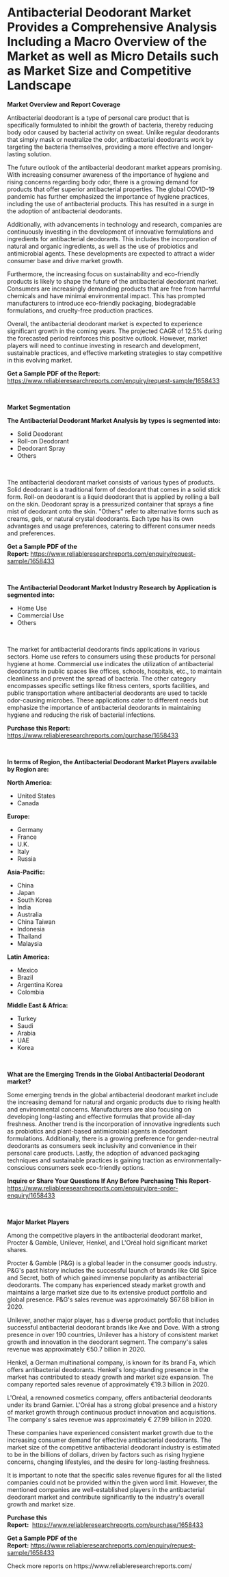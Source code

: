 <p><h1>Antibacterial Deodorant Market Provides a Comprehensive Analysis Including a Macro Overview of the Market as well as Micro Details such as Market Size and Competitive Landscape</h1></p><p><strong>Market Overview and Report Coverage</strong></p>
<p><p>Antibacterial deodorant is a type of personal care product that is specifically formulated to inhibit the growth of bacteria, thereby reducing body odor caused by bacterial activity on sweat. Unlike regular deodorants that simply mask or neutralize the odor, antibacterial deodorants work by targeting the bacteria themselves, providing a more effective and longer-lasting solution.</p><p>The future outlook of the antibacterial deodorant market appears promising. With increasing consumer awareness of the importance of hygiene and rising concerns regarding body odor, there is a growing demand for products that offer superior antibacterial properties. The global COVID-19 pandemic has further emphasized the importance of hygiene practices, including the use of antibacterial products. This has resulted in a surge in the adoption of antibacterial deodorants.</p><p>Additionally, with advancements in technology and research, companies are continuously investing in the development of innovative formulations and ingredients for antibacterial deodorants. This includes the incorporation of natural and organic ingredients, as well as the use of probiotics and antimicrobial agents. These developments are expected to attract a wider consumer base and drive market growth.</p><p>Furthermore, the increasing focus on sustainability and eco-friendly products is likely to shape the future of the antibacterial deodorant market. Consumers are increasingly demanding products that are free from harmful chemicals and have minimal environmental impact. This has prompted manufacturers to introduce eco-friendly packaging, biodegradable formulations, and cruelty-free production practices.</p><p>Overall, the antibacterial deodorant market is expected to experience significant growth in the coming years. The projected CAGR of 12.5% during the forecasted period reinforces this positive outlook. However, market players will need to continue investing in research and development, sustainable practices, and effective marketing strategies to stay competitive in this evolving market.</p></p>
<p><strong>Get a Sample PDF of the Report:</strong> <a href="https://www.reliableresearchreports.com/enquiry/request-sample/1658433">https://www.reliableresearchreports.com/enquiry/request-sample/1658433</a></p>
<p>&nbsp;</p>
<p><strong>Market Segmentation</strong></p>
<p><strong>The Antibacterial Deodorant Market Analysis by types is segmented into:</strong></p>
<p><ul><li>Solid Deodorant</li><li>Roll-on Deodorant</li><li>Deodorant Spray</li><li>Others</li></ul></p>
<p>&nbsp;</p>
<p><p>The antibacterial deodorant market consists of various types of products. Solid deodorant is a traditional form of deodorant that comes in a solid stick form. Roll-on deodorant is a liquid deodorant that is applied by rolling a ball on the skin. Deodorant spray is a pressurized container that sprays a fine mist of deodorant onto the skin. "Others" refer to alternative forms such as creams, gels, or natural crystal deodorants. Each type has its own advantages and usage preferences, catering to different consumer needs and preferences.</p></p>
<p><strong>Get a Sample PDF of the Report:</strong>&nbsp;<a href="https://www.reliableresearchreports.com/enquiry/request-sample/1658433">https://www.reliableresearchreports.com/enquiry/request-sample/1658433</a></p>
<p>&nbsp;</p>
<p><strong>The Antibacterial Deodorant Market Industry Research by Application is segmented into:</strong></p>
<p><ul><li>Home Use</li><li>Commercial Use</li><li>Others</li></ul></p>
<p>&nbsp;</p>
<p><p>The market for antibacterial deodorants finds applications in various sectors. Home use refers to consumers using these products for personal hygiene at home. Commercial use indicates the utilization of antibacterial deodorants in public spaces like offices, schools, hospitals, etc., to maintain cleanliness and prevent the spread of bacteria. The other category encompasses specific settings like fitness centers, sports facilities, and public transportation where antibacterial deodorants are used to tackle odor-causing microbes. These applications cater to different needs but emphasize the importance of antibacterial deodorants in maintaining hygiene and reducing the risk of bacterial infections.</p></p>
<p><strong>Purchase this Report:</strong>&nbsp; <a href="https://www.reliableresearchreports.com/purchase/1658433">https://www.reliableresearchreports.com/purchase/1658433</a></p>
<p>&nbsp;</p>
<p><strong>In terms of Region, the Antibacterial Deodorant Market Players available by Region are:</strong></p>
<p>
    <p> <strong> North America: </strong>
        <ul>
            <li>United States</li>
            <li>Canada</li>
        </ul>
        </p> 
    <p> <strong> Europe: </strong>
        <ul>
            <li>Germany</li>
            <li>France</li>
            <li>U.K.</li>
            <li>Italy</li>
            <li>Russia</li>
        </ul>
        </p> 
    <p> <strong> Asia-Pacific: </strong>
        <ul>
            <li>China</li>
            <li>Japan</li>
            <li>South Korea</li>
            <li>India</li>
            <li>Australia</li>
            <li>China Taiwan</li>
            <li>Indonesia</li>
            <li>Thailand</li>
            <li>Malaysia</li>
        </ul>
        </p> 
    <p> <strong> Latin America: </strong>
        <ul>
            <li>Mexico</li>
            <li>Brazil</li>
            <li>Argentina Korea</li>
            <li>Colombia</li>
        </ul>
        </p> 
    <p> <strong> Middle East & Africa: </strong>
        <ul>
            <li>Turkey</li>
            <li>Saudi</li>
            <li>Arabia</li>
            <li>UAE</li>
            <li>Korea</li>
        </ul>
    </p>
    </p>
<p>&nbsp;</p>
<p><strong>What are the Emerging Trends in the Global Antibacterial Deodorant market?</strong></p>
<p><p>Some emerging trends in the global antibacterial deodorant market include the increasing demand for natural and organic products due to rising health and environmental concerns. Manufacturers are also focusing on developing long-lasting and effective formulas that provide all-day freshness. Another trend is the incorporation of innovative ingredients such as probiotics and plant-based antimicrobial agents in deodorant formulations. Additionally, there is a growing preference for gender-neutral deodorants as consumers seek inclusivity and convenience in their personal care products. Lastly, the adoption of advanced packaging techniques and sustainable practices is gaining traction as environmentally-conscious consumers seek eco-friendly options.</p></p>
<p><strong>Inquire or Share Your Questions If Any Before Purchasing This Report</strong>- <a href="https://www.reliableresearchreports.com/enquiry/pre-order-enquiry/1658433">https://www.reliableresearchreports.com/enquiry/pre-order-enquiry/1658433</a></p>
<p>&nbsp;</p>
<p><strong>Major Market Players</strong></p>
<p><p>Among the competitive players in the antibacterial deodorant market, Procter & Gamble, Unilever, Henkel, and L'Oréal hold significant market shares. </p><p>Procter & Gamble (P&G) is a global leader in the consumer goods industry. P&G's past history includes the successful launch of brands like Old Spice and Secret, both of which gained immense popularity as antibacterial deodorants. The company has experienced steady market growth and maintains a large market size due to its extensive product portfolio and global presence. P&G's sales revenue was approximately $67.68 billion in 2020.</p><p>Unilever, another major player, has a diverse product portfolio that includes successful antibacterial deodorant brands like Axe and Dove. With a strong presence in over 190 countries, Unilever has a history of consistent market growth and innovation in the deodorant segment. The company's sales revenue was approximately €50.7 billion in 2020.</p><p>Henkel, a German multinational company, is known for its brand Fa, which offers antibacterial deodorants. Henkel's long-standing presence in the market has contributed to steady growth and market size expansion. The company reported sales revenue of approximately €19.3 billion in 2020.</p><p>L'Oréal, a renowned cosmetics company, offers antibacterial deodorants under its brand Garnier. L'Oréal has a strong global presence and a history of market growth through continuous product innovation and acquisitions. The company's sales revenue was approximately € 27.99 billion in 2020.</p><p>These companies have experienced consistent market growth due to the increasing consumer demand for effective antibacterial deodorants. The market size of the competitive antibacterial deodorant industry is estimated to be in the billions of dollars, driven by factors such as rising hygiene concerns, changing lifestyles, and the desire for long-lasting freshness.</p><p>It is important to note that the specific sales revenue figures for all the listed companies could not be provided within the given word limit. However, the mentioned companies are well-established players in the antibacterial deodorant market and contribute significantly to the industry's overall growth and market size.</p></p>
<p><strong>Purchase this Report:</strong>&nbsp;&nbsp;<a href="https://www.reliableresearchreports.com/purchase/1658433">https://www.reliableresearchreports.com/purchase/1658433</a></p>
<p></p>
<p><strong>Get a Sample PDF of the Report:</strong>&nbsp;<a href="https://www.reliableresearchreports.com/enquiry/request-sample/1658433">https://www.reliableresearchreports.com/enquiry/request-sample/1658433</a></p>
<p>Check more reports on https://www.reliableresearchreports.com/</p>